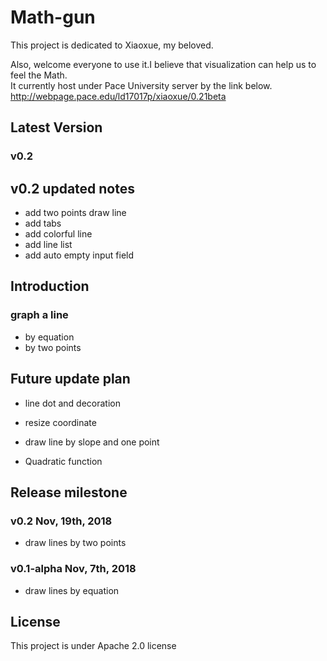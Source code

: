 # Math-gun
This project is dedicated to Xiaoxue, my beloved.

Also, welcome everyone to use it.I believe that visualization can help us to feel the Math.  
It currently host under Pace University server by the link below.  
http://webpage.pace.edu/ld17017p/xiaoxue/0.21beta

## Latest Version
### v0.2 

## v0.2 updated notes
* add two points draw line
* add tabs
* add colorful line
* add line list
* add auto empty input field


## Introduction
### graph a line
* by equation
* by two points


## Future update plan
* line dot and decoration
* resize coordinate
* draw line by slope and one point

* Quadratic function



## Release milestone
### v0.2 Nov, 19th, 2018
* draw lines by two points
### v0.1-alpha Nov, 7th, 2018
* draw lines by equation

## License
This project is under Apache 2.0 license
